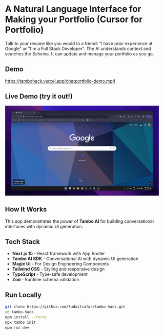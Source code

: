 # A Natural Language Interface for Making your Portfolio (Cursor for Portfolio)

Talk to your resume like you would to a friend: "I have prior experience at Google" or "I'm a Full Stack Developer". The AI understands context and searches the Schema. It can update and manage your portfolio as you go.

## Demo
https://tambohack.vercel.app/chatportfolio-demo.mp4

## Live Demo (try it out!)

[![Watch the demo](demo.gif)](https://tambohack.vercel.app/chatportfolio-demo.mp4)

## How It Works

This app demonstrates the power of **Tambo AI** for building conversational interfaces with dynamic UI generation.

## Tech Stack

- **Next.js 15** - React framework with App Router
- **Tambo AI SDK** - Conversational AI with dynamic UI generation
- **Magic UI** - For Design Engineering Components
- **Tailwind CSS** - Styling and responsive design
- **TypeScript** - Type-safe development
- **Zod** - Runtime schema validation

## Run Locally

```bash
git clone https://github.com/fudailzafar/tambo-hack.git
cd tambo-hack
npm install --force
npx tambo init
npm run dev
```